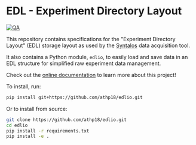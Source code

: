 # EDL - Experiment Directory Layout

[![QA](https://github.com/bothlab/edlio/actions/workflows/python-qa.yml/badge.svg)](https://github.com/bothlab/edlio/actions/workflows/python-qa.yml)

This repository contains specifications for the "Experiment Directory Layout" (EDL) storage layout as
used by the [Syntalos](https://github.com/bothlab/syntalos) data acquisition tool.

It also contains a Python module, `edlio`, to easily load and save data in an EDL structure
for simplified raw experiment data management.

Check out the [online documentation](https://edl.readthedocs.io/latest/) to learn more about this project!

To install, run:
```sh
pip install git+https://github.com/athp18/edlio.git
```
Or to install from source:
```sh
git clone https://github.com/athp18/edlio.git
cd edlio
pip install -r requirements.txt
pip install -e .
```
